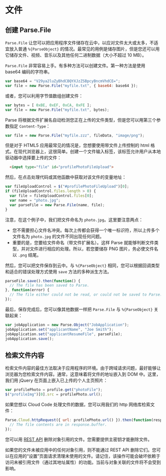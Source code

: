# 文件

## 创建 Parse.File

`Parse.File` 让您可以把应用程序文件储存在云中，以应对文件太大或太多，不适宜放入普通 `%{ParseObject}` 的情况。最常见的用例是储存图片，但是您还可以用它储存文件、视频、音乐以及其他任何二进制数据（大小不超过 10 MB）。

`Parse.File` 非常容易上手。有多种方法可以创建文件。第一种方法是使用 base64 编码的字符串。

```js
var base64 = "V29ya2luZyBhdCBQYXJzZSBpcyBncmVhdCE=";
var file = new Parse.File("myfile.txt", { base64: base64 });
```

或者，您可以利用字节值数组创建文件：

```js
var bytes = [ 0xBE, 0xEF, 0xCA, 0xFE ];
var file = new Parse.File("myfile.txt", bytes);
```

Parse 将根据文件扩展名自动检测您正在上传的文件类型，但是您可以用第三个参数指定 `Content-Type`：

```js
var file = new Parse.File("myfile.zzz", fileData, "image/png");
```

但是对于 HTML5 应用最常见的情况是，您想要使用带文件上传控制的 html 格式。在现代浏览器上，这很简单。创建一个文件输入标签，该标签允许用户从本地驱动器中选择要上传的文件：

```html
  <input type="file" id="profilePhotoFileUpload">
```

然后，在点击处理代码或其他函数中获取对该文件的变量地址：

```js
var fileUploadControl = $("#profilePhotoFileUpload")[0];
if (fileUploadControl.files.length > 0) {
  var file = fileUploadControl.files[0];
  var name = "photo.jpg";
  var parseFile = new Parse.File(name, file);
}
```

注意，在这个例子中，我们把文件命名为 `photo.jpg`。这里要注意两点： 

*   您不需要担心文件名冲突。每次上传都会获得一个唯一标识符，所以上传多个文件名为 `photo.jpg` 的文件不同出现任何问题。
*   重要的是，您要给文件命名（带文件扩展名）。这样 Parse 就能够判断文件类型，并对文件进行相应的处理。所以，若您要储存 PNG 图片，务必使文件名以 `.png` 结尾。

然后，您可以把文件保存到云中。与 `%{ParseObject}` 相同，您可以根据回调类型和适合的错误处理方式使用 `save` 方法的多种派生方法。

```js
parseFile.save().then(function() {
  // The file has been saved to Parse.
}, function(error) {
  // The file either could not be read, or could not be saved to Parse.
});
```

最后，保存完成后，您可以像其他数据一样把 `Parse.File` 与 `%{ParseObject}` 关联起来：

```js
var jobApplication = new Parse.Object("JobApplication");
jobApplication.set("applicantName", "Joe Smith");
jobApplication.set("applicantResumeFile", parseFile);
jobApplication.save();
```

## 检索文件内容

检索文件内容的最佳方法取决于应用程序的环境。由于跨域请求问题，最好能够让浏览器为您检索文件内容。通常，这意味着将文件的地址嵌入到 DOM 中。这里，我们用 jQuery 在页面上嵌入已上传的个人主页照片：

```js
var profilePhoto = profile.get("photoFile");
$("profileImg")[0].src = profilePhoto.url();
```

如果您想以 Cloud Code 处理文件的数据，您可以用我们的 http 网络库检索文件：

```js
Parse.Cloud.httpRequest({ url: profilePhoto.url() }).then(function(response) {
  // The file contents are in response.buffer.
});
```

您可以用 [REST API](/docs/rest#files-deleting) 删除对象引用的文件。您需要提供主密钥才能删除文件。

如果您的文件未被应用中的任何对象引用，则不能通过 REST API 删除它们。您可以在应用的&ldquo;设置&rdquo;页面请求清理未使用的文件。请记住，该操作可能会破坏依赖于访问未被引用文件（通过其地址属性）的功能。当前与对象关联的文件将不会受到影响。
